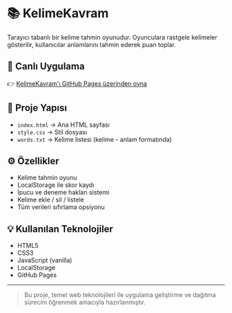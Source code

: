 # 📚 KelimeKavram

Tarayıcı tabanlı bir kelime tahmin oyunudur. Oyunculara rastgele kelimeler gösterilir, kullanıcılar anlamlarını tahmin ederek puan toplar.

## 🔗 Canlı Uygulama

👉 [KelimeKavram'ı GitHub Pages üzerinden oyna](https://gezici-burcu.github.io/kelime_oyunu/)

## 📁 Proje Yapısı

- `index.html` → Ana HTML sayfası  
- `style.css` → Stil dosyası  
- `words.txt` → Kelime listesi (kelime - anlam formatında)

## ⚙️ Özellikler

- Kelime tahmin oyunu
- LocalStorage ile skor kaydı
- İpucu ve deneme hakları sistemi
- Kelime ekle / sil / listele
- Tüm verileri sıfırlama opsiyonu

## 💡 Kullanılan Teknolojiler

- HTML5  
- CSS3  
- JavaScript (vanilla)  
- LocalStorage  
- GitHub Pages

---

> Bu proje, temel web teknolojileri ile uygulama geliştirme ve dağıtma sürecini öğrenmek amacıyla hazırlanmıştır.
